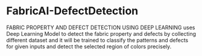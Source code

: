 # FabricAI-DefectDetection
FABRIC PROPERTY AND  DEFECT DETECTION USING DEEP LEARNING uses Deep Learning Model to detect the  fabric property and defects by collecting different  dataset  and it will be trained to classify the patterns and defects for given inputs and detect  the selected region of colors precisely.
